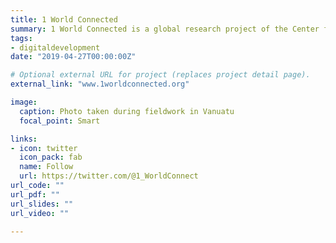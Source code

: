 ```yaml
---
title: 1 World Connected
summary: 1 World Connected is a global research project of the Center for Technology, Innovation, and Competition at the University of Pennsylvania focused on innovative approaches to connect underserved communities to the Internet.
tags:
- digitaldevelopment
date: "2019-04-27T00:00:00Z"

# Optional external URL for project (replaces project detail page).
external_link: "www.1worldconnected.org"

image:
  caption: Photo taken during fieldwork in Vanuatu
  focal_point: Smart

links:
- icon: twitter
  icon_pack: fab
  name: Follow
  url: https://twitter.com/@1_WorldConnect
url_code: ""
url_pdf: ""
url_slides: ""
url_video: ""

---
```



